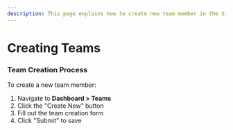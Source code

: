 ```yaml
---
description: This page explains how to create new team member in the Strikebot Dashboard.
---
```


# Creating Teams

### Team Creation Process

To create a new team member:

1. Navigate to **Dashboard > Teams**
2. Click the "Create New" button
3. Fill out the team creation form
4. Click "Submit" to save

